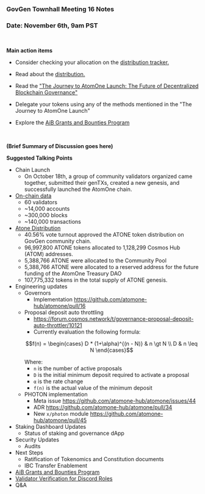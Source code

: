 ### **GovGen Townhall Meeting 16 Notes**

### Date: November 6th, 9am PST
<br> 


**Main action items**

- Consider checking your allocation on the [distribution tracker.](https://govgen.io/#trackers)

- Read about the [distribution.](https://x.com/_atomone/status/1852103987950162034)

- Read the ["The Journey to AtomOne Launch: The Future of Decentralized Blockchain Governance"](https://allinbits.com/blog/atomone/)

- Delegate your tokens using any of the methods mentioned in the "The Journey to AtomOne Launch"

- Explore the [AiB Grants and Bounties Program](https://github.com/allinbits/grants/tree/main/AiB-BUIDL-Grants-and-Bounties-program)

<BR>

**(Brief Summary of Discussion goes here)**

**Suggested Talking Points**

- Chain Launch
  - On October 18th, a group of community validators organized came together, submitted their genTXs, created a new genesis, and successfully launched the AtomOne chain.   
- [On-chain data](https://www.mintscan.io/atomone)
  - 60 validators
  - ~14,000 accounts
  - ~300,000 blocks
  - ~140,000 transactions
- [Atone Distribution](https://x.com/_atomone/status/1852103987950162034)
  - 40.56% vote turnout approved the ATONE token distribution on GovGen community chain. 
  - 96,997,800 ATONE tokens allocated to 1,128,299 Cosmos Hub (ATOM) addresses.
  - 5,388,766 ATONE were allocated to the Community Pool
  - 5,388,766 ATONE were allocated to a reserved address for the future funding of the AtomOne Treasury DAO
  - 107,775,332 tokens in the total supply of ATONE genesis.   
- Engineering updates
  - Governors
    - Implementation https://github.com/atomone-hub/atomone/pull/16
  - Proposal deposit auto throttling
    - https://forum.cosmos.network/t/governance-proposal-deposit-auto-throttler/10121
    - Currently evaluation the following formula:
    ```math
    f(n) = \begin{cases} D * (1+\alpha)^{(n - N)} & n \gt N \\ D & n \leq N \end{cases}
    ```
    Where:
      - `n` is the number of active proposals
      - `D` is the initial minimum deposit required to activate a proposal
      - `α` is the rate change
      - `f(n)` is the actual value of the minimum deposit
  - PHOTON implementation
    - Meta issue https://github.com/atomone-hub/atomone/issues/44
    - ADR https://github.com/atomone-hub/atomone/pull/34
    - New `x/photon` module https://github.com/atomone-hub/atomone/pull/45
- Staking Dashboard Updates
  - Status of staking and governance dApp
- Security Updates
  - Audits
- Next Steps
  - Ratification of Tokenomics and Constitution documents
  - IBC Transfer Enablement
- [AiB Grants and Bounties Program](https://github.com/allinbits/grants/tree/main/AiB-BUIDL-Grants-and-Bounties-program)
- [Validator Verification for Discord Roles](https://github.com/atomone-hub/atomone-validator-community/blob/main/validator-info.md)
- Q&A
